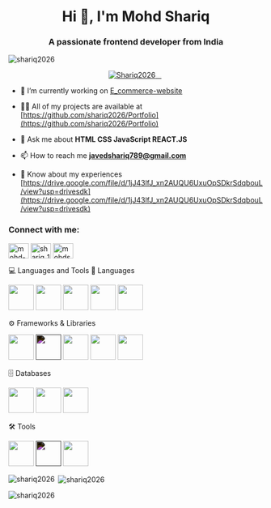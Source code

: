 <h1 align="center">Hi 👋, I'm Mohd Shariq</h1>
<h3 align="center">A passionate frontend developer from India</h3>

<p align="left"> <img src="https://komarev.com/ghpvc/?username=shariq2026&label=Profile%20views&color=0e75b6&style=flat" alt="shariq2026" /> </p>

<p align="center"> 
  <a href="https://github.com/ryo-ma/github-profile-trophy">
    <img src="https://github-profile-trophy.vercel.app/?username=Shariq2026&margin-w=12" alt="Shariq2026" />
  </a> 
</p>


- 🔭 I’m currently working on [E_commerce-website](https://github.com/shariq2026/E_commerce-Website)

- 👨‍💻 All of my projects are available at [https://github.com/shariq2026/Portfolio](https://github.com/shariq2026/Portfolio)

- 💬 Ask me about **HTML CSS JavaScript REACT.JS**

- 📫 How to reach me **javedshariq789@gmail.com**

- 📄 Know about my experiences [https://drive.google.com/file/d/1jJ43lfJ_xn2AUQU6UxuOpSDkrSdqbouL/view?usp=drivesdk](https://drive.google.com/file/d/1jJ43lfJ_xn2AUQU6UxuOpSDkrSdqbouL/view?usp=drivesdk)

<h3 align="left">Connect with me:</h3>
<p align="left">
<a href="https://linkedin.com/in/mohd-shariq18" target="blank"><img align="center" src="https://raw.githubusercontent.com/rahuldkjain/github-profile-readme-generator/master/src/images/icons/Social/linked-in-alt.svg" alt="mohd-shariq18" height="30" width="40" /></a>
<a href="https://www.leetcode.com/shariq_18" target="blank"><img align="center" src="https://raw.githubusercontent.com/rahuldkjain/github-profile-readme-generator/master/src/images/icons/Social/leet-code.svg" alt="shariq_18" height="30" width="40" /></a>
<a href="https://auth.geeksforgeeks.org/user/mohdshariq17" target="blank"><img align="center" src="https://raw.githubusercontent.com/rahuldkjain/github-profile-readme-generator/master/src/images/icons/Social/geeks-for-geeks.svg" alt="mohdshariq17" height="30" width="40" /></a>
</p>

💻 Languages and Tools
🧠 Languages
<p align="left"> <img src="https://cdn.jsdelivr.net/gh/devicons/devicon/icons/html5/html5-original.svg" width="50" height="50"/> <img src="https://cdn.jsdelivr.net/gh/devicons/devicon/icons/css3/css3-original.svg" width="50" height="50"/> <img src="https://cdn.jsdelivr.net/gh/devicons/devicon/icons/javascript/javascript-original.svg" width="50" height="50"/> <img src="https://cdn.jsdelivr.net/gh/devicons/devicon/icons/java/java-original.svg" width="50" height="50"/> <img src="https://cdn.jsdelivr.net/gh/devicons/devicon/icons/python/python-original.svg" width="50" height="50"/> </p>
⚙️ Frameworks & Libraries
<p align="left"> <img src="https://cdn.jsdelivr.net/gh/devicons/devicon/icons/react/react-original.svg" width="50" height="50"/> <img src="https://cdn.jsdelivr.net/gh/devicons/devicon/icons/express/express-original.svg" width="50" height="50" style="filter: invert(1);"/> <img src="https://cdn.jsdelivr.net/gh/devicons/devicon/icons/bootstrap/bootstrap-original.svg" width="50" height="50"/> <img src="https://cdn.jsdelivr.net/gh/devicons/devicon/icons/tailwindcss/tailwindcss-plain.svg" width="50" height="50"/> <img src="https://cdn.jsdelivr.net/gh/devicons/devicon/icons/nodejs/nodejs-original.svg" width="50" height="50"/> </p>
🗄️ Databases
<p align="left"> <img src="https://cdn.jsdelivr.net/gh/devicons/devicon/icons/mongodb/mongodb-original.svg" width="50" height="50"/> <img src="https://cdn.jsdelivr.net/gh/devicons/devicon/icons/mysql/mysql-original.svg" width="50" height="50"/> <img src="https://cdn.jsdelivr.net/gh/devicons/devicon/icons/postgresql/postgresql-original.svg" width="50" height="50"/> </p>
🛠️ Tools
<p align="left"> <img src="https://cdn.jsdelivr.net/gh/devicons/devicon/icons/git/git-original.svg" width="50" height="50"/> <img src="https://cdn.jsdelivr.net/gh/devicons/devicon/icons/github/github-original.svg" width="50" height="50" style="filter: invert(1);"/> <img src="https://cdn.jsdelivr.net/gh/devicons/devicon/icons/vscode/vscode-original.svg" width="50" height="50"/> </p>

<p><img align="left" src="https://github-readme-stats.vercel.app/api/top-langs?username=shariq2026&show_icons=true&locale=en&layout=compact" alt="shariq2026" /></p>

<p>&nbsp;<img align="center" src="https://github-readme-stats.vercel.app/api?username=shariq2026&show_icons=true&locale=en" alt="shariq2026" /></p>

<p><img align="center" src="https://github-readme-streak-stats.herokuapp.com/?user=shariq2026&" alt="shariq2026" /></p>
